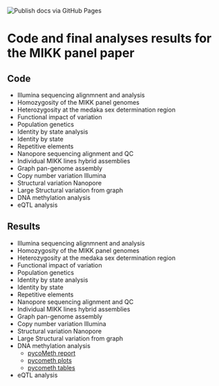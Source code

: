 ![Publish docs via GitHub Pages](https://github.com/birneylab/MIKK_genome_paper_analysis/workflows/Publish%20docs%20via%20GitHub%20Pages/badge.svg)

# Code and final analyses results for the MIKK panel paper

## Code

* Illumina sequencing alignmnent and analysis
* Homozygosity of the MIKK panel genomes
* Heterozygosity at the medaka sex determination region
* Functional impact of variation
* Population genetics
* Identity by state analysis
* Identity by state
* Repetitive elements
* Nanopore sequencing alignment and QC
* Individual MIKK lines hybrid assemblies
* Graph pan-genome assembly
* Copy number variation Illumina
* Structural variation Nanopore
* Large Structural variation from graph
* DNA methylation analysis
* eQTL analysis

## Results

* Illumina sequencing alignmnent and analysis
* Homozygosity of the MIKK panel genomes
* Heterozygosity at the medaka sex determination region
* Functional impact of variation
* Population genetics      
* Identity by state analysis
* Identity by state
* Repetitive elements
* Nanopore sequencing alignment and QC
* Individual MIKK lines hybrid assemblies
* Graph pan-genome assembly
* Copy number variation	Illumina
* Structural variation Nanopore
* Large Structural variation from graph
* DNA methylation analysis
	* [pycoMeth report](https://birneylab.github.io/MIKK_genome_paper_analysis/DNA_methylation/html/pycoMeth_summary_report.html)
	* [pycometh plots](https://github.com/birneylab/MIKK_genome_paper_analysis/tree/master/DNA_methylation/plots)
	* [pycometh tables](https://github.com/birneylab/MIKK_genome_paper_analysis/tree/master/DNA_methylation/tables)
* eQTL analysis
